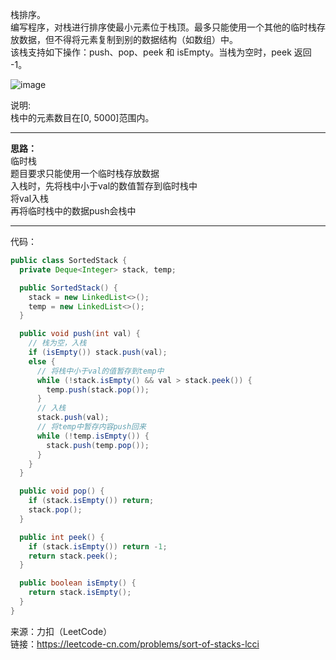 栈排序。              
编写程序，对栈进行排序使最小元素位于栈顶。最多只能使用一个其他的临时栈存放数据，但不得将元素复制到别的数据结构（如数组）中。           
该栈支持如下操作：push、pop、peek 和 isEmpty。当栈为空时，peek 返回 -1。     

![image](https://user-images.githubusercontent.com/56785086/147377315-5f3ee833-f0a6-4f7b-8fc3-f822f7619081.png)

说明:                
栈中的元素数目在[0, 5000]范围内。

***

**思路：**            
临时栈         
题目要求只能使用一个临时栈存放数据                          
入栈时，先将栈中小于val的数值暂存到临时栈中                       
将val入栈                           
再将临时栈中的数据push会栈中

***

代码：

```java
public class SortedStack {
  private Deque<Integer> stack, temp;

  public SortedStack() {
    stack = new LinkedList<>();
    temp = new LinkedList<>();
  }

  public void push(int val) {
    // 栈为空，入栈
    if (isEmpty()) stack.push(val);
    else {
      // 将栈中小于val的值暂存到temp中
      while (!stack.isEmpty() && val > stack.peek()) {
        temp.push(stack.pop());
      }
      // 入栈
      stack.push(val);
      // 将temp中暂存内容push回来
      while (!temp.isEmpty()) {
        stack.push(temp.pop());
      }
    }
  }

  public void pop() {
    if (stack.isEmpty()) return;
    stack.pop();
  }

  public int peek() {
    if (stack.isEmpty()) return -1;
    return stack.peek();
  }

  public boolean isEmpty() {
    return stack.isEmpty();
  }
}

```


来源：力扣（LeetCode）                       
链接：https://leetcode-cn.com/problems/sort-of-stacks-lcci
